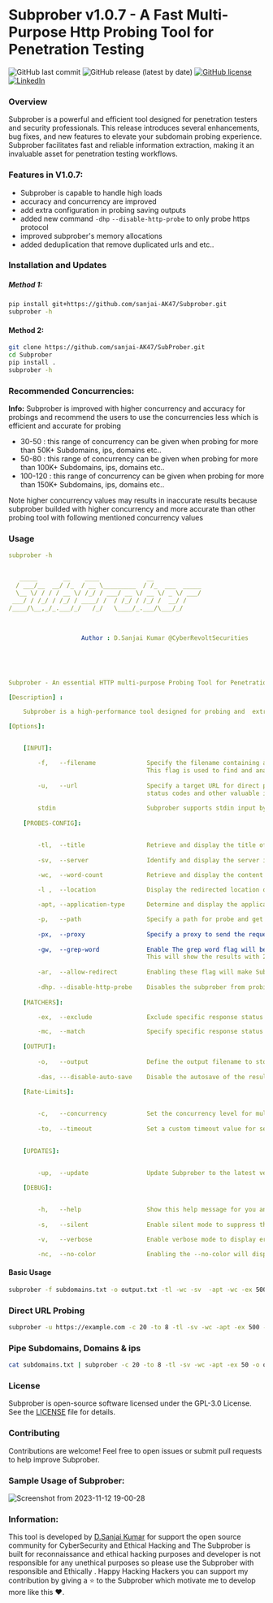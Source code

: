 # Subprober v1.0.7 - A Fast Multi-Purpose Http Probing Tool for Penetration Testing

![GitHub last commit](https://img.shields.io/github/last-commit/sanjai-AK47/Subprober) ![GitHub release (latest by date)](https://img.shields.io/github/v/release/sanjai-AK47/Subprober) [![GitHub license](https://img.shields.io/github/license/sanjai-AK47/Subprober)](https://github.com/sanjai-AK47/Subprober/blob/main/LICENSE) [![LinkedIn](https://img.shields.io/badge/LinkedIn-Connect-blue)](https://www.linkedin.com/in/d-sanjai-kumar-109a7227b/)

### Overview

Subprober  is a powerful and efficient tool designed for penetration testers and security professionals. This release introduces several enhancements, bug fixes, and new features to elevate your subdomain probing experience. Subprober facilitates fast and reliable information extraction, making it an invaluable asset for penetration testing workflows.

### Features in V1.0.7:
- Subprober is capable to handle high loads
- accuracy and concurrency are improved
- add extra configuration in probing saving outputs
- added new command `-dhp` `--disable-http-probe` to only probe https protocol
- improved subprober's memory allocations
- added deduplication that remove duplicated urls and etc..

### Installation and Updates

##### Method 1:

```bash
pip install git+https://github.com/sanjai-AK47/Subprober.git
subprober -h
```

#### Method 2:

```bash
git clone https://github.com/sanjai-AK47/SubProber.git
cd Subprober
pip install .
subprober -h
```



### Recommended Concurrencies:

**Info:** Subprober is improved with higher concurrency and accuracy for probings and recommend the users to use the concurrencies less which is efficient and accurate for probing
  - 30-50   : this range of concurrency can be given when probing for more than 50K+ Subdomains, ips, domains etc..
  - 50-80   : this range of concurrency can be given when probing for more than 100K+ Subdomains, ips, domains etc..
  - 100-120 : this range of concurrency can be given when probing for more than 150K+ Subdomains, ips, domains etc..

Note higher concurrency values may results in inaccurate results because subprober builded with higher concurrency and more accurate than other probing tool with following mentioned concurrency values

### Usage

```yaml
subprober -h      
 

   _____       __    ____             __             
  / ___/__  __/ /_  / __ \_________  / /_  ___  _____
  \__ \/ / / / __ \/ /_/ / ___/ __ \/ __ \/ _ \/ ___/
 ___/ / /_/ / /_/ / ____/ /  / /_/ / /_/ /  __/ /    
/____/\__,_/_.___/_/   /_/   \____/_.___/\___/_/     
                                                         
                
                
                    Author : D.Sanjai Kumar @CyberRevoltSecurities

                                                                         
                                                  

          
Subprober - An essential HTTP multi-purpose Probing Tool for Penetration testers

[Description] :

    Subprober is a high-performance tool designed for probing and  extract vital information efficiently.

[Options]:


    [INPUT]:

        -f,   --filename              Specify the filename containing a list of subdomains for targeted probing. 
                                      This flag is used to find and analyze status codes and other pertinent details.
                                      
        -u,   --url                   Specify a target URL for direct probing. This flag allows for the extraction of 
                                      status codes and other valuable information.
                                      
        stdin                         Subprober supports stdin input by using cat or echo command with subprober using pipe `|`
                                      
    [PROBES-CONFIG]:


        -tl,  --title                 Retrieve and display the title of subdomains.
 
        -sv,  --server                Identify and display the server information associated with subdomains.

        -wc,  --word-count            Retrieve and display the content length of subdomains.
        
        -l ,  --location              Display the redirected location of the response.

        -apt, --application-type      Determine and display the application type of subdomains.

        -p,   --path                  Specify a path for probe and get results ex:: -p admin.php
    
        -px,  --proxy                 Specify a proxy to send the requests through your proxy or BurpSuite ex: 127.0.0.1:8080
    
        -gw,  --grep-word             Enable The grep word flag will be usefull when grepping partiuclar codes like for 200: OK ---> cat subprober-results.txt | grep OK 
                                      This will show the results with 200-299 range codes
                                                                  
        -ar,  --allow-redirect        Enabling these flag will make Subprober to follow the redirection and ger results
        
        -dhp. --disable-http-probe    Disables the subprober from probing to http protocols and only for https when no protocol is specified
        
    [MATCHERS]:

        -ex,  --exclude               Exclude specific response status code(s) from the analysis.

        -mc,  --match                 Specify specific response status code(s) to include in the analysis.
                                      
    [OUTPUT]:
    
        -o,   --output                Define the output filename to store the results of the probing operation.
        
        -das, ---disable-auto-save    Disable the autosave of the results when no output file is specified 

    [Rate-Limits]:

                      
        -c,   --concurrency           Set the concurrency level for multiple processes. Default is 50.
        
        -to,  --timeout               Set a custom timeout value for sending requests.

        
    [UPDATES]:


        -up,  --update                Update Subprober to the latest version (pip required to be installed)

    [DEBUG]:

                      
        -h,   --help                  Show this help message for you and exit!
        
        -s,   --silent                Enable silent mode to suppress the display of Subprober banner and version information.

        -v,   --verbose               Enable verbose mode to display error results on the console.

        -nc,  --no-color              Enabling the --no-color will display the output without any CLI colors
```

#### Basic Usage

```bash
subprober -f subdomains.txt -o output.txt -tl -wc -sv  -apt -wc -ex 500 -v -o output.txt -c 20
```

### Direct URL Probing

```bash
subprober -u https://example.com -c 20 -to 8 -tl -sv -wc -apt -ex 500 -o output.txt
```

### Pipe Subdomains, Domains & ips

```bash
cat subdomains.txt | subprober -c 20 -to 8 -tl -sv -wc -apt -ex 50 -o output.txt
```

### License

Subprober is open-source software licensed under the GPL-3.0 License. See the [LICENSE](https://github.com/sanjai-AK47/Subprober/blob/main/LICENSE) file for details.

### Contributing

Contributions are welcome! Feel free to open issues or submit pull requests to help improve Subprober.


### Sample Usage of Subprober:
![Screenshot from 2023-11-12 19-00-28](https://github.com/sanjai-AK47/SubProber/assets/119435129/2403d849-c91f-4d09-92f5-8314ae1a18ef)

### Information:
This tool is developed by [D.Sanjai Kumar](https://www.linkedin.com/in/d-sanjai-kumar-109a7227b/) for support the open source community for CyberSecurity and Ethical Hacking and
The Subprober is built for reconnaissance and ethical hacking purposes and developer is not responsible for any unethical purposes so
please use the Subprober with responsible and Ethically . Happy Hacking Hackers you can support my contribution by giving a ⭐ to the Subprober which motivate me to develop more like this ♥️.


